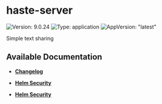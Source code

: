 # haste-server

![Version: 9.0.24](https://img.shields.io/badge/Version-9.0.24-informational?style=flat-square) ![Type: application](https://img.shields.io/badge/Type-application-informational?style=flat-square) ![AppVersion: "latest"](https://img.shields.io/badge/AppVersion-"latest"-informational?style=flat-square)

Simple text sharing

## Available Documentation

- [**Changelog**](CHANGELOG)

- [**Helm Security**](container-security)

- [**Helm Security**](helm-security)

